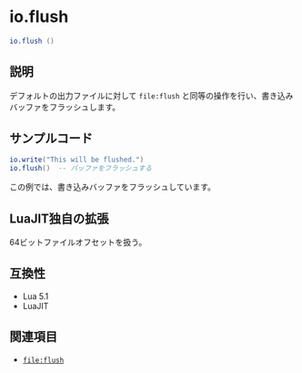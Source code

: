 # io.flush

```lua
io.flush ()
```

## 説明

デフォルトの出力ファイルに対して `file:flush` と同等の操作を行い、書き込みバッファをフラッシュします。

## サンプルコード

```lua
io.write("This will be flushed.")
io.flush()  -- バッファをフラッシュする
```

この例では、書き込みバッファをフラッシュしています。

## LuaJIT独自の拡張

64ビットファイルオフセットを扱う。

## 互換性

- Lua 5.1
- LuaJIT

## 関連項目

- [`file:flush`](file_flush.md)